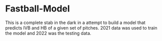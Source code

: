 # Fastball-Model

This is a complete stab in the dark in a attempt to build a model that predicts IVB and HB of a given set of pitches. 2021 data was used to train the model and 2022 was the testing data.
